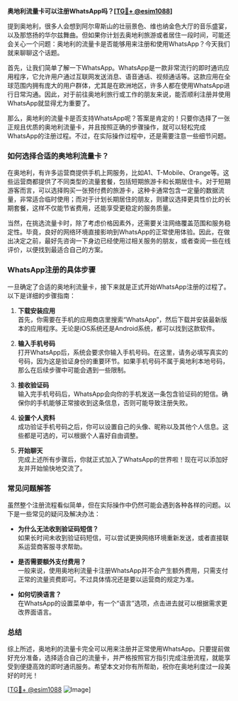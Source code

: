 **奥地利流量卡可以注册WhatsApp吗？[[TG💪+ @esim1088](https://t.me/s/esim1088)]**

提到奥地利，很多人会想到阿尔卑斯山的壮丽景色、维也纳金色大厅的音乐盛宴，以及那悠扬的华尔兹舞曲。但如果你计划去奥地利旅游或者居住一段时间，可能还会关心一个问题：奥地利的流量卡是否能够用来注册和使用WhatsApp？今天我们就来聊聊这个话题。

首先，让我们简单了解一下WhatsApp。WhatsApp是一款非常流行的即时通讯应用程序，它允许用户通过互联网发送消息、语音通话、视频通话等。这款应用在全球范围内拥有庞大的用户群体，尤其是在欧洲地区，许多人都在使用WhatsApp进行日常沟通。因此，对于前往奥地利旅行或工作的朋友来说，能否顺利注册并使用WhatsApp就显得尤为重要了。

那么，奥地利的流量卡是否支持WhatsApp呢？答案是肯定的！只要你选择了一张正规且优质的奥地利流量卡，并且按照正确的步骤操作，就可以轻松完成WhatsApp的注册过程。不过，在实际操作过程中，还是需要注意一些细节问题。

### 如何选择合适的奥地利流量卡？

在奥地利，有许多运营商提供手机上网服务，比如A1、T-Mobile、Orange等。这些运营商都提供了不同类型的流量套餐，包括短期旅游卡和长期居住卡。对于短期游客而言，可以选择购买一张预付费的旅游卡，这种卡通常包含一定量的数据流量，非常适合临时使用；而对于计划长期居住的朋友，则建议选择更具性价比的长期套餐，这样不仅能节省费用，还能享受更稳定的服务质量。

当然，在挑选流量卡时，除了考虑价格因素外，还需要关注网络覆盖范围和服务稳定性。毕竟，良好的网络环境直接影响到WhatsApp的正常使用体验。因此，在做出决定之前，最好先咨询一下身边已经使用过相关服务的朋友，或者查阅一些在线评价，以便找到最适合自己的方案。

### WhatsApp注册的具体步骤

一旦确定了合适的奥地利流量卡，接下来就是正式开始WhatsApp注册的过程了。以下是详细的步骤指南：

1. **下载安装应用**  
   首先，你需要在手机的应用商店里搜索“WhatsApp”，然后下载并安装最新版本的应用程序。无论是iOS系统还是Android系统，都可以找到这款软件。

2. **输入手机号码**  
   打开WhatsApp后，系统会要求你输入手机号码。在这里，请务必填写真实的号码，因为这是验证身份的重要环节。如果手机号码不属于奥地利本地号码，那么在后续步骤中可能会遇到一些限制。

3. **接收验证码**  
   输入完手机号码后，WhatsApp会向你的手机发送一条包含验证码的短信。确保你的手机能够正常接收到这条信息，否则可能导致注册失败。

4. **设置个人资料**  
   成功验证手机号码之后，你可以设置自己的头像、昵称以及其他个人信息。这些都是可选的，可以根据个人喜好自由调整。

5. **开始聊天**  
   完成上述所有步骤后，你就正式加入了WhatsApp的世界啦！现在可以添加好友并开始愉快地交流了。

### 常见问题解答

虽然整个注册流程看似简单，但在实际操作中仍然可能会遇到各种各样的问题。以下是一些常见的疑问及解决办法：

- **为什么无法收到验证码短信？**  
  如果长时间未收到验证码短信，可以尝试更换网络环境重新发送，或者直接联系运营商客服寻求帮助。

- **是否需要额外支付费用？**  
  一般来说，使用奥地利流量卡注册WhatsApp并不会产生额外费用，只需支付正常的流量资费即可。不过具体情况还是要以运营商的规定为准。

- **如何切换语言？**  
  在WhatsApp的设置菜单中，有一个“语言”选项，点击进去就可以根据需求更改界面语言。

### 总结

综上所述，奥地利的流量卡完全可以用来注册并正常使用WhatsApp。只要提前做好充分准备，选择适合自己的流量卡，并严格按照官方指引完成注册流程，就能享受到便捷高效的即时通讯服务。希望本文对你有所帮助，祝你在奥地利度过一段美好的时光！

[[TG💪+ @esim1088](https://t.me/s/esim1088) ![Image](https://i.postimg.cc/4NQfJmqS/Snipaste-2025-05-13-00-14-12.png)]